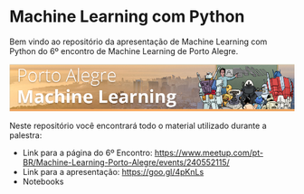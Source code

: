 # Machine Learning com Python

Bem vindo ao repositório da apresentação de Machine Learning com Python do 6º encontro de Machine Learning de Porto Alegre.

![splash](images/splash.png)

Neste repositório você encontrará todo o material utilizado durante a palestra:

* Link para a página do 6º Encontro: https://www.meetup.com/pt-BR/Machine-Learning-Porto-Alegre/events/240552115/
* Link para a apresentação: https://goo.gl/4pKnLs
* Notebooks
